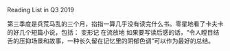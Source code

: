 Reading List in Q3 2019

第三季度是兵荒马乱的三个月，掐指一算几乎没有读完什么书。零星地看了卡夫卡的好几个短篇小说，包括：
变形记
在流放地
如果要写读后感的话，“令人瞠目结舌的压抑场景和故事，一种长久留在记忆里的阴郁色调”可以作为最好的总结。
